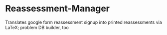 Reassessment-Manager
====================

Translates google form reassessment signup into printed reassessments via LaTeX; problem DB builder, too